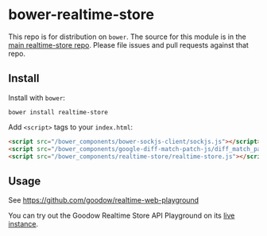 bower-realtime-store
======================

This repo is for distribution on `bower`. The source for this module is in the
[main realtime-store repo](https://github.com/goodow/realtime-store).
Please file issues and pull requests against that repo.

## Install

Install with `bower`:

```shell
bower install realtime-store
```

Add `<script>` tags to your `index.html`:

```html
<script src="/bower_components/bower-sockjs-client/sockjs.js"></script>
<script src="/bower_components/google-diff-match-patch-js/diff_match_patch.js"></script>
<script src="/bower_components/realtime-store/realtime-store.js"></script>
```

## Usage
See https://github.com/goodow/realtime-web-playground

You can try out the Goodow Realtime Store API Playground on its [live instance](http://realtimeplayground.goodow.com).